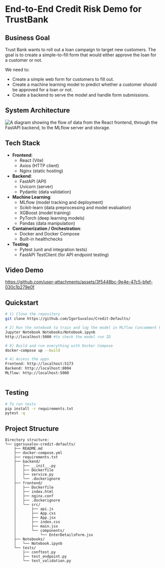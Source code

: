 # End-to-End Credit Risk Demo for TrustBank 


## Business Goal

Trust Bank wants to roll out a loan campaign to target new customers. The goal is to create a simple-to-fill form that would either approve the loan for a customer or not.

We need to:
- Create a simple web form for customers to fill out.
- Create a machine learning model to predict whether a customer should be approved for a loan or not.
- Create a backend to serve the model and handle form submissions.
## System Architecture

![A diagram showing the flow of data from the React frontend, through the FastAPI backend, to the MLflow server and storage.](https://github.com/user-attachments/assets/fd7f3041-aa4e-4c13-8f46-3071f583f472)


## Tech Stack

- **Frontend**: 
  - React (Vite)
  - Axios (HTTP client)
  - Nginx (static hosting)
- **Backend**: 
  - FastAPI (API)
  - Uvicorn (server)
  - Pydantic (data validation)
- **Machine Learning**:
  - MLflow (model tracking and deployment)
  - Scikit-learn (data preprocessing and model evaluation)
  - XGBoost (model training)
  - PyTorch (deep learning models)
  - Pandas (data manipulation)
- **Containerization / Orchestration**:
  - Docker and Docker Compose
  - Built-in healthchecks
- **Testing**:
  - Pytest (unit and integration tests)
  - FastAPI TestClient (for API endpoint testing)
 
## Video Demo

https://github.com/user-attachments/assets/3f5448bc-9e4e-47c5-bfef-030c1b279e0f

## Quickstart

```bash
# 1) Clone the repository
git clone https://github.com/IgorSuvalov/Credit-Defaults/

# 2) Run the notebook to train and log the model in MLflow (uncomment PyTorch in requirements.txt first)
Jupyter Notebook Notebooks/Notebook.ipynb
http://localhost:5000 #to check the model run ID

# 3) Build and run everything with Docker Compose
docker-compose up --build

# 4) Access the apps 
Frontend: http://localhost:5173
Backend: http://localhost:8004
MLflow: http://localhost:5000



```

## Testing
```bash
# To run tests
pip install -r requirements.txt
pytest -q
```

## Project Structure
```angular2html
Directory structure:
└── igorsuvalov-credit-defaults/
    ├── README.md
    ├── docker-compose.yml
    ├── requirements.txt
    ├── backend/
    │   ├── __init__.py
    │   ├── Dockerfile
    │   ├── service.py
    │   └── .dockerignore
    ├── frontend/
    │   ├── Dockerfile
    │   ├── index.html
    │   ├── nginx.conf
    │   ├── .dockerignore
    │   └── src/
    │       ├── api.js
    │       ├── App.css
    │       ├── App.jsx
    │       ├── index.css
    │       ├── main.jsx
    │       └── components/
    │           └── EnterDetailsForm.jsx
    ├── Notebooks/
    │   └── Notebook.ipynb
    └── tests/
        ├── conftest.py
        ├── test_endpoint.py
        └── test_validation.py
```
